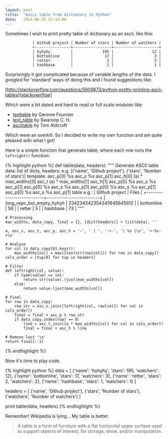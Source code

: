 ```yaml
---
layout: post
title:  "Ascii table from dictionary in Python"
date:   2014-06-28 17:14:00
---
```


Sometimes I wish to print pretty table of dictionary as an ascii, like this:

                | Github project | Number of stars | Number of watchers |
                +----------------+-----------------+--------------------+
                | hyhyhy         |             195 |                 12 |
                | bottomline     |              17 |                  3 |
                | retter         |               2 |                  2 |
                | hashbase       |               1 |                  1 |


Surprisingly it got complicated because of variable lengths of the data.
I _googled_ for 'standard' ways of doing this and I found suggestions like:

[http://stackoverflow.com/questions/5909873/python-pretty-printing-ascii-tables][stackoverflow]

Which were a bit dated and hard to read or full scale modules like:

- [texttable](http://pypi.python.org/pypi/texttable/) by Gerome Fournier
- [text_table](http://pypi.python.org/pypi/text_table/) by Swaroop C. H.
- [asciitable](http://pypi.python.org/pypi/asciitable/) by Tom Aldcroft

Which were an overkill. So I decided to write my own function and am quite
pleased with what I got!

Here is a simple function that generate table, where each row runs the `leftright()` function:

{% highlight python %}
def table(data, headers):
    """
    Generate ASCII table
    data: list of dicts,
    headers: e.g. [('name', 'Github project'), ('stars', 'Number of stars')]
    template:
        asc_p[0]          %s         asc_s          %s         asc_p[1]
        asc_h[0] (a) * max_widths[0] asc_t (a) * max_widths[1] asc_h[1]
        asc_p[0]          %s         asc_s          %s         asc_p[1]
        asc_p[0]          %s         asc_s          %s         asc_p[1]
        asc_p[0]          %s         asc_s          %s         asc_p[1]
        asc_p[0]          %s         asc_s          %s         asc_p[1]
    table e.g.:
           | Github project            | Files                    |
           +---------------------------+--------------------------+
           | long_repo_but_empty_hyhyh | 234234342354345645645612 |
           | bottomline                |                       56 |
           | retter                    |                        5 |
           | hashbase                  |                       73 |
    """

    # Processing
    max_widths, data_copy, final = {}, [dict(headers)] + list(data), ''

    a, asc_s, asc_t, asc_p, asc_h = '-', ' | ', '-+-', '| %s |\n', '+-%s-+\n'

    # Analyse
    for col in data_copy[0].keys():
        max_widths[col] = max([len(str(row[col])) for row in data_copy])
    cols_order = [tup[0] for tup in headers]

    # Filter
    def leftright(col, value):
        if type(value) == int:
            return str(value).rjust(max_widths[col])
        else:
            return value.ljust(max_widths[col])

    # Final
    for row in data_copy:
        row_str = asc_s.join([leftright(col, row[col]) for col in cols_order])
        final = final + asc_p % row_str
        if data_copy.index(row) == 0:
            line = asc_t.join([a * max_widths[col] for col in cols_order])
            final = final + asc_h % line

    # Remove last '\n'
    return final[:-1]
{% endhighlight %}

Now it's time to play code.

{% highlight python %}
data = [
    {'name': 'hyhyhy',     'stars': 195, 'watchers': 12},
    {'name': 'bottomline', 'stars': 17,  'watchers': 3},
    {'name': 'retter',     'stars': 2,   'watchers': 2},
    {'name':  'hashbase',  'stars': 1,   'watchers': 1}
]

headers = [
    ('name',     'Github project'),
    ('stars',    'Number of stars'),
    ('watchers', 'Number of watchers')
]

print table(data, headers)
{% endhighlight %}

Remember! Wikipedia is lying... My table is better.

> A table is a form of furniture with a flat horizontal upper surface used to support objects of interest, for storage, show, and/or manipulation.

[stackoverflow]: http://stackoverflow.com/questions/5909873/python-pretty-printing-ascii-tables
